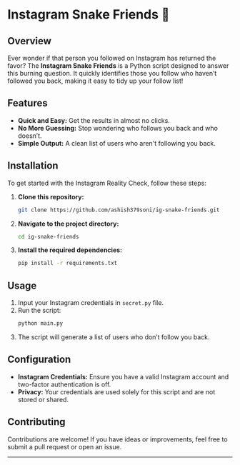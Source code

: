 # Instagram Snake Friends 🤨

## Overview
Ever wonder if that person you followed on Instagram has returned the favor? The **Instagram Snake Friends** is a Python script designed to answer this burning question. It quickly identifies those you follow who haven’t followed you back, making it easy to tidy up your follow list!

## Features
- **Quick and Easy:** Get the results in almost no clicks.
- **No More Guessing:** Stop wondering who follows you back and who doesn’t.
- **Simple Output:** A clean list of users who aren't following you back.

## Installation
To get started with the Instagram Reality Check, follow these steps:

1. **Clone this repository:**
    ```bash
    git clone https://github.com/ashish379soni/ig-snake-friends.git
    ```
2. **Navigate to the project directory:**
    ```bash
    cd ig-snake-friends
    ```
3. **Install the required dependencies:**
    ```bash
    pip install -r requirements.txt
    ```

## Usage
1. Input your Instagram credentials in `secret.py` file.
1. Run the script:
    ```bash
    python main.py
    ```
3. The script will generate a list of users who don’t follow you back.

## Configuration
- **Instagram Credentials:** Ensure you have a valid Instagram account and two-factor authentication is off.
- **Privacy:** Your credentials are used solely for this script and are not stored or shared.

## Contributing
Contributions are welcome! If you have ideas or improvements, feel free to submit a pull request or open an issue.

---

